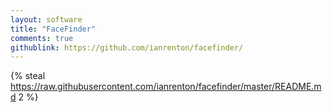 ```yaml
---
layout: software
title: "FaceFinder"
comments: true
githublink: https://github.com/ianrenton/facefinder/
---
```


{% steal https://raw.githubusercontent.com/ianrenton/facefinder/master/README.md 2 %}
